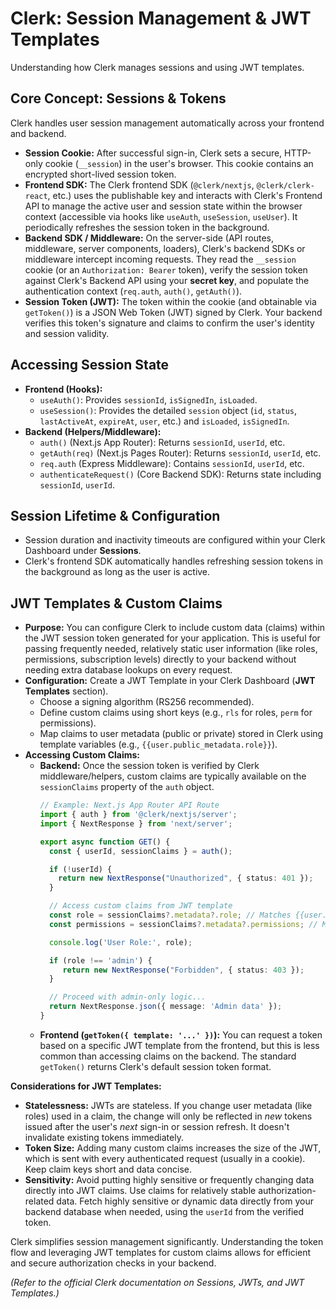 # Clerk: Session Management & JWT Templates

Understanding how Clerk manages sessions and using JWT templates.

## Core Concept: Sessions & Tokens

Clerk handles user session management automatically across your frontend and backend.

*   **Session Cookie:** After successful sign-in, Clerk sets a secure, HTTP-only cookie (`__session`) in the user's browser. This cookie contains an encrypted short-lived session token.
*   **Frontend SDK:** The Clerk frontend SDK (`@clerk/nextjs`, `@clerk/clerk-react`, etc.) uses the publishable key and interacts with Clerk's Frontend API to manage the active user and session state within the browser context (accessible via hooks like `useAuth`, `useSession`, `useUser`). It periodically refreshes the session token in the background.
*   **Backend SDK / Middleware:** On the server-side (API routes, middleware, server components, loaders), Clerk's backend SDKs or middleware intercept incoming requests. They read the `__session` cookie (or an `Authorization: Bearer` token), verify the session token against Clerk's Backend API using your **secret key**, and populate the authentication context (`req.auth`, `auth()`, `getAuth()`).
*   **Session Token (JWT):** The token within the cookie (and obtainable via `getToken()`) is a JSON Web Token (JWT) signed by Clerk. Your backend verifies this token's signature and claims to confirm the user's identity and session validity.

## Accessing Session State

*   **Frontend (Hooks):**
    *   `useAuth()`: Provides `sessionId`, `isSignedIn`, `isLoaded`.
    *   `useSession()`: Provides the detailed `session` object (`id`, `status`, `lastActiveAt`, `expireAt`, `user`, etc.) and `isLoaded`, `isSignedIn`.
*   **Backend (Helpers/Middleware):**
    *   `auth()` (Next.js App Router): Returns `sessionId`, `userId`, etc.
    *   `getAuth(req)` (Next.js Pages Router): Returns `sessionId`, `userId`, etc.
    *   `req.auth` (Express Middleware): Contains `sessionId`, `userId`, etc.
    *   `authenticateRequest()` (Core Backend SDK): Returns state including `sessionId`, `userId`.

## Session Lifetime & Configuration

*   Session duration and inactivity timeouts are configured within your Clerk Dashboard under **Sessions**.
*   Clerk's frontend SDK automatically handles refreshing session tokens in the background as long as the user is active.

## JWT Templates & Custom Claims

*   **Purpose:** You can configure Clerk to include custom data (claims) within the JWT session token generated for your application. This is useful for passing frequently needed, relatively static user information (like roles, permissions, subscription levels) directly to your backend without needing extra database lookups on every request.
*   **Configuration:** Create a JWT Template in your Clerk Dashboard (**JWT Templates** section).
    *   Choose a signing algorithm (RS256 recommended).
    *   Define custom claims using short keys (e.g., `rls` for roles, `perm` for permissions).
    *   Map claims to user metadata (public or private) stored in Clerk using template variables (e.g., `{{user.public_metadata.role}}`).
*   **Accessing Custom Claims:**
    *   **Backend:** Once the session token is verified by Clerk middleware/helpers, custom claims are typically available on the `sessionClaims` property of the `auth` object.
        ```typescript
        // Example: Next.js App Router API Route
        import { auth } from '@clerk/nextjs/server';
        import { NextResponse } from 'next/server';

        export async function GET() {
          const { userId, sessionClaims } = auth();

          if (!userId) {
            return new NextResponse("Unauthorized", { status: 401 });
          }

          // Access custom claims from JWT template
          const role = sessionClaims?.metadata?.role; // Matches {{user.public_metadata.role}}
          const permissions = sessionClaims?.metadata?.permissions; // Matches {{user.public_metadata.permissions}}

          console.log('User Role:', role);

          if (role !== 'admin') {
             return new NextResponse("Forbidden", { status: 403 });
          }

          // Proceed with admin-only logic...
          return NextResponse.json({ message: 'Admin data' });
        }
        ```
    *   **Frontend (`getToken({ template: '...' })`):** You can request a token based on a specific JWT template from the frontend, but this is less common than accessing claims on the backend. The standard `getToken()` returns Clerk's default session token format.

**Considerations for JWT Templates:**

*   **Statelessness:** JWTs are stateless. If you change user metadata (like roles) used in a claim, the change will only be reflected in *new* tokens issued after the user's *next* sign-in or session refresh. It doesn't invalidate existing tokens immediately.
*   **Token Size:** Adding many custom claims increases the size of the JWT, which is sent with every authenticated request (usually in a cookie). Keep claim keys short and data concise.
*   **Sensitivity:** Avoid putting highly sensitive or frequently changing data directly into JWT claims. Use claims for relatively stable authorization-related data. Fetch highly sensitive or dynamic data directly from your backend database when needed, using the `userId` from the verified token.

Clerk simplifies session management significantly. Understanding the token flow and leveraging JWT templates for custom claims allows for efficient and secure authorization checks in your backend.

*(Refer to the official Clerk documentation on Sessions, JWTs, and JWT Templates.)*